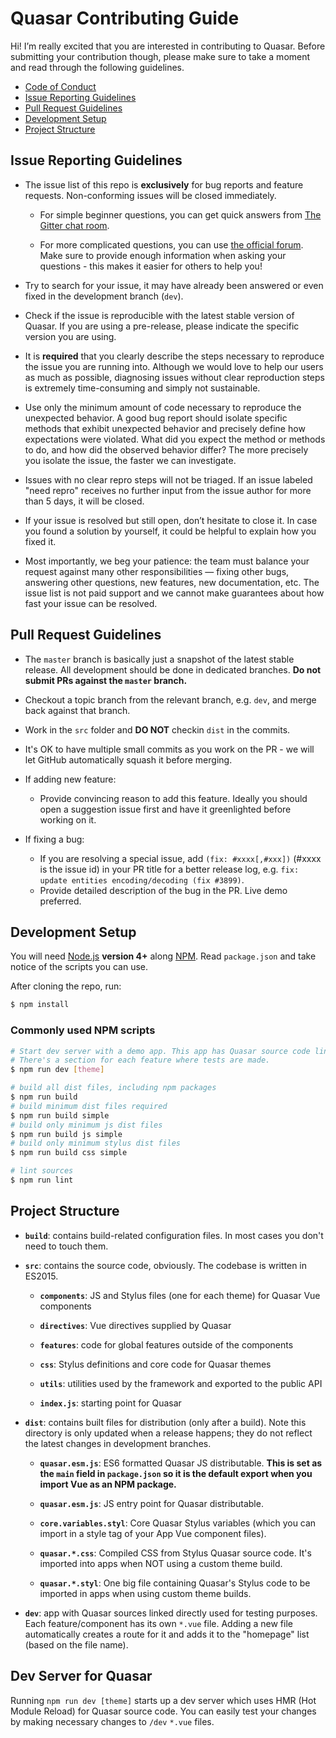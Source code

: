# Quasar Contributing Guide

Hi! I’m really excited that you are interested in contributing to Quasar. Before submitting your contribution though, please make sure to take a moment and read through the following guidelines.

- [Code of Conduct](https://github.com/quasarframework/quasar/blob/dev/.github/CODE_OF_CONDUCT.md)
- [Issue Reporting Guidelines](#issue-reporting-guidelines)
- [Pull Request Guidelines](#pull-request-guidelines)
- [Development Setup](#development-setup)
- [Project Structure](#project-structure)

## Issue Reporting Guidelines

- The issue list of this repo is **exclusively** for bug reports and feature requests. Non-conforming issues will be closed immediately.

  - For simple beginner questions, you can get quick answers from [The Gitter chat room](https://gitter.im/quasarframework/Lobby).

  - For more complicated questions, you can use [the official forum](http://forum.quasar-framework.org/). Make sure to provide enough information when asking your questions - this makes it easier for others to help you!

- Try to search for your issue, it may have already been answered or even fixed in the development branch (`dev`).

- Check if the issue is reproducible with the latest stable version of Quasar. If you are using a pre-release, please indicate the specific version you are using.

- It is **required** that you clearly describe the steps necessary to reproduce the issue you are running into. Although we would love to help our users as much as possible, diagnosing issues without clear reproduction steps is extremely time-consuming and simply not sustainable.

- Use only the minimum amount of code necessary to reproduce the unexpected behavior. A good bug report should isolate specific methods that exhibit unexpected behavior and precisely define how expectations were violated. What did you expect the method or methods to do, and how did the observed behavior differ? The more precisely you isolate the issue, the faster we can investigate.

- Issues with no clear repro steps will not be triaged. If an issue labeled "need repro" receives no further input from the issue author for more than 5 days, it will be closed.

- If your issue is resolved but still open, don’t hesitate to close it. In case you found a solution by yourself, it could be helpful to explain how you fixed it.

- Most importantly, we beg your patience: the team must balance your request against many other responsibilities — fixing other bugs, answering other questions, new features, new documentation, etc. The issue list is not paid support and we cannot make guarantees about how fast your issue can be resolved.

## Pull Request Guidelines

- The `master` branch is basically just a snapshot of the latest stable release. All development should be done in dedicated branches. **Do not submit PRs against the `master` branch.**

- Checkout a topic branch from the relevant branch, e.g. `dev`, and merge back against that branch.

- Work in the `src` folder and **DO NOT** checkin `dist` in the commits.

- It's OK to have multiple small commits as you work on the PR - we will let GitHub automatically squash it before merging.

- If adding new feature:
  - Provide convincing reason to add this feature. Ideally you should open a suggestion issue first and have it greenlighted before working on it.

- If fixing a bug:
  - If you are resolving a special issue, add `(fix: #xxxx[,#xxx])` (#xxxx is the issue id) in your PR title for a better release log, e.g. `fix: update entities encoding/decoding (fix #3899)`.
  - Provide detailed description of the bug in the PR. Live demo preferred.

## Development Setup

You will need [Node.js](http://nodejs.org) **version 4+** along [NPM](https://docs.npmjs.com/getting-started/installing-node). Read `package.json` and take notice of the scripts you can use.

After cloning the repo, run:

``` bash
$ npm install
```

### Commonly used NPM scripts

``` bash
# Start dev server with a demo app. This app has Quasar source code linked directly so any change will trigger HMR (Hot Module Reload) on the dev server.
# There's a section for each feature where tests are made.
$ npm run dev [theme]

# build all dist files, including npm packages
$ npm run build
# build minimum dist files required
$ npm run build simple
# build only minimum js dist files
$ npm run build js simple
# build only minimum stylus dist files
$ npm run build css simple

# lint sources
$ npm run lint
```

## Project Structure

- **`build`**: contains build-related configuration files. In most cases you don't need to touch them.

- **`src`**: contains the source code, obviously. The codebase is written in ES2015.

  - **`components`**: JS and Stylus files (one for each theme) for Quasar Vue components

  - **`directives`**: Vue directives supplied by Quasar

  - **`features`**: code for global features outside of the components

  - **`css`**: Stylus definitions and core code for Quasar themes

  - **`utils`**: utilities used by the framework and exported to the public API

  - **`index.js`**: starting point for Quasar

- **`dist`**: contains built files for distribution (only after a build). Note this directory is only updated when a release happens; they do not reflect the latest changes in development branches.
  - **`quasar.esm.js`**: ES6 formatted Quasar JS distributable. **This is set as the `main` field in `package.json` so it is the default export when you import Vue as an NPM package.**

  - **`quasar.esm.js`**: JS entry point for Quasar distributable.

  - **`core.variables.styl`**: Core Quasar Stylus variables (which you can import in a style tag of your App Vue component files).

  - **`quasar.*.css`**: Compiled CSS from Stylus Quasar source code. It's imported into apps when NOT using a custom theme build.

  - **`quasar.*.styl`**: One big file containing Quasar's Stylus code to be imported in apps when using custom theme builds.

- **`dev`**: app with Quasar sources linked directly used for testing purposes. Each feature/component has its own `*.vue` file. Adding a new file automatically creates a route for it and adds it to the "homepage" list (based on the file name).

## Dev Server for Quasar
Running `npm run dev [theme]` starts up a dev server which uses HMR (Hot Module Reload) for Quasar source code. You can easily test your changes by making necessary changes to `/dev` `*.vue` files.
